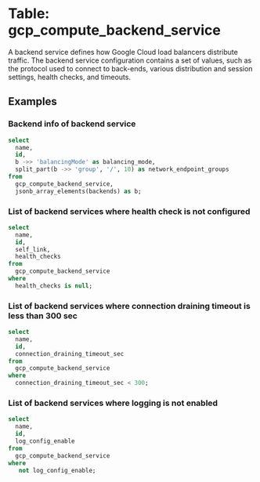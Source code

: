 # Table: gcp_compute_backend_service

A backend service defines how Google Cloud load balancers distribute traffic. The backend service configuration contains a set of values, such as the protocol used to connect to back-ends, various distribution and session settings, health checks, and timeouts.

## Examples

### Backend info of backend service

```sql
select
  name,
  id,
  b ->> 'balancingMode' as balancing_mode,
  split_part(b ->> 'group', '/', 10) as network_endpoint_groups
from
  gcp_compute_backend_service,
  jsonb_array_elements(backends) as b;
```


### List of backend services where health check is not configured

```sql
select
  name,
  id,
  self_link,
  health_checks
from
  gcp_compute_backend_service
where
  health_checks is null;
```


### List of backend services where connection draining timeout is less than 300 sec

```sql
select
  name,
  id,
  connection_draining_timeout_sec
from
  gcp_compute_backend_service
where
  connection_draining_timeout_sec < 300;
```


### List of backend services where logging is not enabled

```sql
select
  name,
  id,
  log_config_enable
from
  gcp_compute_backend_service
where
   not log_config_enable;
```
